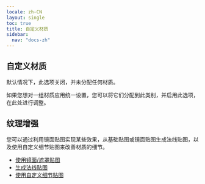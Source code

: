 ```yaml
---
locale: zh-CN
layout: single
toc: true
title: 自定义材质
sidebar:
  nav: "docs-zh"
---
```

## 自定义材质
默认情况下，此选项关闭，并未分配任何材质。

如果您想对一组材质应用统一设置，您可以将它们分配到此类别，并启用此选项，在此处进行调整。

## 纹理增强
您可以通过利用镜面贴图实现某些效果，从基础贴图或镜面贴图生成法线贴图，以及使用自定义细节贴图来改善材质的细节。

* [使用镜面/遮罩贴图](specular_map.md)
* [生成法线贴图](normal_map.md)
* [使用自定义细节贴图](detail_map.md)